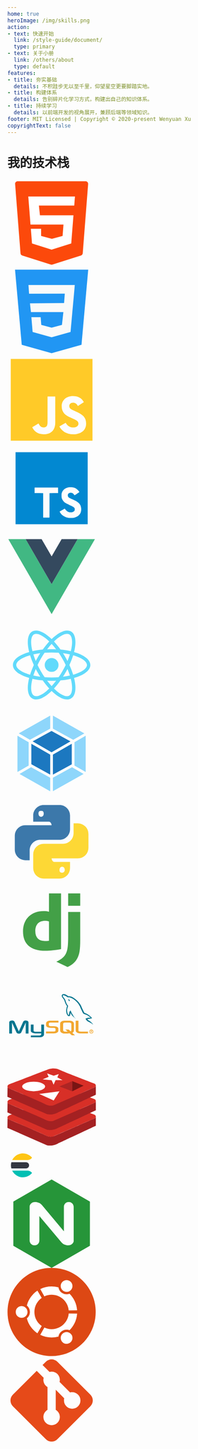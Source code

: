 ```yaml
---
home: true
heroImage: /img/skills.png
action:
- text: 快速开始
  link: /style-guide/document/
  type: primary
- text: 关于小册
  link: /others/about
  type: default
features:
- title: 夯实基础
  details: 不积跬步无以至千里，仰望星空更要脚踏实地。
- title: 构建体系
  details: 告别碎片化学习方式，构建出自己的知识体系。
- title: 持续学习
  details: 以前端开发的视角展开，兼顾后端等领域知识。
footer: MIT Licensed | Copyright © 2020-present Wenyuan Xu
copyrightText: false
---
```


<div class="tech-stack">
  <h1>我的技术栈</h1>
  <div class="tech-logo">
    <div class="tech-logo-icon" data-tooltip="HTML 5">
      <svg t="1594449205433" class="icon" viewBox="0 0 1024 1024" version="1.1" xmlns="http://www.w3.org/2000/svg" p-id="1511" width="200" height="200"><path d="M89.088 59.392l62.464 803.84c1.024 12.288 9.216 22.528 20.48 25.6L502.784 993.28c6.144 2.048 12.288 2.048 18.432 0l330.752-104.448c11.264-4.096 19.456-14.336 20.48-25.6l62.464-803.84c1.024-17.408-12.288-31.744-29.696-31.744H118.784c-17.408 0-31.744 14.336-29.696 31.744z" fill="#FC490B" p-id="1512"></path><path d="M774.144 309.248h-409.6l12.288 113.664h388.096l-25.6 325.632-227.328 71.68-227.328-71.68-13.312-169.984h118.784v82.944l124.928 33.792 123.904-33.792 10.24-132.096H267.264L241.664 204.8h540.672z" fill="#FFFFFF" p-id="1513"></path></svg>
    </div>
    <div class="tech-logo-icon" data-tooltip="CSS 3">
      <svg t="1594449320423" class="icon" viewBox="0 0 1024 1024" version="1.1" xmlns="http://www.w3.org/2000/svg" p-id="5999" width="200" height="200"><path d="M88.064 27.648l77.824 871.424L512 996.352l346.112-97.28 77.824-871.424z" fill="#2196F3" p-id="6000"></path><path d="M771.072 312.32l-10.24 109.568-29.696 328.704L512 811.008l-220.16-60.416-14.336-172.032h107.52l7.168 89.088L512 700.416l119.808-32.768 16.384-148.48-375.808 1.024-11.264-101.376 395.264-4.096 8.192-108.544-413.696 1.024-7.168-101.376h536.576z" fill="#FAFAFA" p-id="6001"></path></svg>
    </div>
    <div class="tech-logo-icon" data-tooltip="JavaScript">
      <svg t="1594452832532" class="icon" viewBox="0 0 1024 1024" version="1.1" xmlns="http://www.w3.org/2000/svg" p-id="978" width="200" height="200"><path d="M38.56886067 38.56886067h946.86227866v946.86227866H38.56886067V38.56886067m248.81436505 791.1560377c21.04138438 44.71294135 62.5981169 81.53536248 133.61278901 81.53536246 78.9051899 0 133.08675402-42.08276753 133.08675281-134.13882281v-304.04799797h-89.42588147V775.01729921c0 45.23897512-18.41121055 56.81173672-47.34311392 56.81173673-30.51000717 0-43.13483754-21.04138438-57.33777176-45.76501015l-72.59277467 43.66087258m314.56869076-9.4686228c26.30172955 51.55139031 79.4312249 91.00398527 162.54469117 91.00398526 84.16553629 0 147.28968821-43.66087133 147.2896882-124.14416501 0-74.17087849-42.60880254-107.31105826-118.35778483-139.92520422l-22.09345319-9.46862279c-38.40052617-16.307073-54.70759791-27.35379957-54.70759912-53.65552911 0-21.56741817 16.307073-38.40052617 42.60880252-38.40052493 25.24966076 0 42.08276753 11.04672657 57.33777173 38.40052493l68.91053209-45.76501015c-28.93190337-50.49932154-69.96260211-69.96260211-126.24830382-69.96260088-79.4312249 0-130.45658021 50.49932154-130.45658019 117.30571482 0 72.5927747 42.60880254 106.78502324 106.78502324 134.13882281l22.09345315 9.46862278c41.03069875 17.88517679 65.22829073 28.93190337 65.22829072 59.44191054 0 25.24966076-23.67155698 43.66087133-60.49397931 43.66087133-43.66087133 0-68.91053209-22.61948818-87.84777766-54.18156414l-72.5927747 42.08276876z" fill="#FFCA28" p-id="979"></path></svg>
    </div>
    <div class="tech-logo-icon" data-tooltip="TypeScript">
      <svg t="1625995896568" class="icon" viewBox="0 0 1024 1024" version="1.1" xmlns="http://www.w3.org/2000/svg" p-id="4145" width="200" height="200"><path d="M94.208 94.208v835.584h835.584V94.208H94.208z m634.92096 405.85216v0.012288c8.011776 0.024576 17.119232 0.436224 23.967744 1.179648 27.891712 3.016704 49.6128 15.050752 68.091904 37.715968 9.201664 11.290624 12.34944 16.2304 11.679744 18.343936-0.432128 1.363968-6.746112 5.885952-26.820608 19.21024-19.720192 13.092864-26.07104 17.014784-27.5456 17.014784-1.497088 0-4.614144-3.207168-9.105408-9.365504-8.6528-11.855872-17.485824-17.266688-31.13984-19.070976-14.68416-1.9456-27.856896 2.68288-34.308096 12.058624-5.515264 8.011776-6.3488 20.901888-1.96608 30.26944 5.07904 10.848256 14.270464 16.846848 49.494016 32.290816 40.624128 17.813504 61.210624 30.005248 76.204032 45.13792 16.146432 16.293888 24.326144 35.106816 26.83904 61.718528 1.226752 12.972032-0.272384 28.34432-3.98336 40.843264-9.10336 30.640128-33.66912 53.075968-69.67296 63.635456-9.95328 2.9184-19.214336 4.661248-28.37504 5.332992-13.985792 1.030144-34.002944 0.462848-46.051328-1.29024-30.482432-4.442112-64.892928-22.17984-82.051072-42.2912-8.423424-9.873408-19.177472-26.12224-19.177472-28.9792 0-1.380352 0.684032-2.164736 3.391488-3.885056 8.032256-5.103616 54.054912-31.412224 54.94784-31.412224 0.540672 0 2.945024 2.832384 5.341184 6.295552 5.429248 7.839744 18.78016 21.313536 25.567232 25.808896 5.543936 3.672064 12.634112 6.619136 21.051392 8.747008 4.820992 1.202176 7.3728 1.417216 17.891328 1.417216 10.747904-0.004096 12.951552-0.18432 17.760256-1.476608 12.71808-3.422208 22.644736-10.50624 26.851328-19.156992 1.8432-3.7376 1.880064-4.204544 1.880064-13.27104v-9.40032l-2.260992-4.48512c-5.474304-10.866688-17.270784-18.323456-54.56896-34.47808-17.13152-7.421952-38.11328-17.885184-46.30528-23.0912-18.696192-11.880448-31.653888-25.462784-40.157184-42.088448-8.45824-16.533504-9.71776-22.687744-9.73824-47.548416-0.02048-19.462144-0.053248-19.222528 3.975168-31.643648 3.65568-11.272192 11.139072-23.863296 19.400704-32.64512 16.4864-17.524736 40.577024-28.788736 66.367488-31.029248 3.29728-0.313344 7.716864-0.434176 12.52352-0.41984z m-221.92128 3.844096h0.008192c49.670144 0.024576 78.143488 0.196608 78.600192 0.483328 0.86016 0.53248 0.968704 4.855808 0.968704 32.444416v31.827968l-49.563648 0.180224-49.563648 0.180224v140.724224c0 77.400064-0.157696 141.185024-0.372736 141.748224-0.350208 0.948224-4.163584 1.019904-36.41344 1.019904h-36.018176l-0.372736-1.45408c-0.239616-0.79872-0.415744-64.587776-0.41984-141.750272l-0.012288-140.296192-49.5616-0.176128-49.565696-0.180224v-31.451136c0-24.94464 0.172032-31.625216 0.837632-32.288768 0.681984-0.702464 25.976832-0.882688 134.967296-0.991232 21.01248-0.02048 39.92576-0.03072 56.48384-0.02048z" fill="#0288D1" p-id="4146"></path></svg>
    </div>
    <div class="tech-logo-icon" data-tooltip="Vue.js">
      <svg t="1594449992255" class="icon" viewBox="0 0 1024 1024" version="1.1" xmlns="http://www.w3.org/2000/svg" p-id="1022" width="200" height="200"><path d="M627.85285817 77.66360895h185.07382266L512 598.88964363 211.07331917 77.66360895H10.45553197L512 946.33639105l501.54446803-868.78460919z" fill="#41B883" p-id="1023"></path><path d="M812.92668083 77.66360895H627.85285817L512 278.28139617 396.14714183 77.66360895H211.07331917L512 598.88964363z" fill="#34495E" p-id="1024"></path></svg>
    </div>
    <div class="tech-logo-icon" data-tooltip="React">
      <svg t="1628346090690" class="icon" viewBox="0 0 1024 1024" version="1.1" xmlns="http://www.w3.org/2000/svg" p-id="9901" width="200" height="200"><path d="M512 511.8m-80 0a80 80 0 1 0 160 0 80 80 0 1 0-160 0Z" fill="#61DAFB" p-id="9902"></path><path d="M960.5 511.8c0-62.8-73.8-117.2-188.5-150.1 28.9-115.8 18.7-206.9-35.7-238.3-54.5-31.4-138.5 5.3-224.3 88.2-85.8-82.9-169.8-119.6-224.3-88.2-54.4 31.4-64.6 122.6-35.7 238.3C137.3 394.6 63.5 449 63.5 511.8S137.3 629 252 661.9c-28.9 115.7-18.7 206.9 35.7 238.3 13.4 7.8 28.6 11.6 45.2 11.6 39.7 0 87.8-21.8 140-64.2 13-10.6 26.1-22.6 39.1-35.2 13 12.6 26.1 24.6 39.1 35.2 52.2 42.4 100.2 64.2 140 64.2 16.6 0 31.8-3.8 45.2-11.6 54.4-31.4 64.6-122.5 35.7-238.3 114.7-32.9 188.5-87.3 188.5-150.1zM716.8 157.2c35.3 20.4 42.7 94.3 17.6 194.8-36.7-8.4-76.7-14.7-119.3-18.6-24.7-34.9-50.2-66.4-75.8-94 59.2-57.3 114.2-88.4 152-88.4 9.6-0.1 18.2 2 25.5 6.2zM637 584c-13.8 24-28.4 47-43.3 69-26.1 2-53.3 3.1-81.7 3.1-28.3 0-55.5-1.1-81.6-3.1-15-22-29.5-45.1-43.3-69-14.1-24.5-26.7-48.6-38.1-72.2 11.4-23.6 24-47.7 38.1-72.2 14.1-24.5 28.7-47.4 43.4-69.1 26.1-2 53.3-3.1 81.6-3.1 28.3 0 55.5 1.1 81.6 3.1 14.7 21.6 29.3 44.6 43.4 69 14.1 24.5 26.7 48.6 38.1 72.2-11.5 23.7-24.1 47.8-38.2 72.3z m58.8-26.4c11.2 26.6 20.4 52.1 28 76.5-24.9 5.6-51.7 10.4-80.3 14 9.3-14.5 18.4-29.3 27.3-44.6 8.8-15.4 17.1-30.7 25-45.9zM512 756.5c-17.7-19.2-35.1-40.1-52.2-62.6 17.1 0.8 34.5 1.3 52.2 1.3 17.7 0 35.1-0.5 52.2-1.3-17.1 22.5-34.5 43.4-52.2 62.6zM380.5 648.1c-28.6-3.6-55.3-8.4-80.3-14 7.6-24.4 16.8-49.9 28-76.5 7.9 15.2 16.1 30.5 25 45.9 8.9 15.2 18 30 27.3 44.6zM328.2 466c-11.2-26.6-20.4-52.1-28-76.5 24.9-5.6 51.6-10.4 80.2-14-9.2 14.4-18.4 29.2-27.2 44.6-8.8 15.4-17.1 30.7-25 45.9zM512 267.1c17.3 18.7 34.8 39.8 52.1 62.7-17.1-0.8-34.4-1.3-52.1-1.3-17.7 0-35 0.5-52.1 1.3 17.3-22.9 34.8-44 52.1-62.7z m158.7 153c-8.9-15.3-18-30.1-27.2-44.6 28.6 3.6 55.3 8.4 80.2 14-7.6 24.4-16.8 49.9-28 76.5-7.8-15.2-16.1-30.5-25-45.9zM307.2 157.2c7.2-4.2 15.8-6.2 25.6-6.2 37.8 0 92.7 31.1 151.9 88.4-25.6 27.6-51.1 59.2-75.8 94-42.5 3.9-82.6 10.2-119.3 18.6-25.1-100.6-17.6-174.5 17.6-194.8zM102.5 511.8c0-40.8 60.3-84.2 160-112.6 11.1 36 25.6 73.8 43.5 112.6-17.8 38.8-32.4 76.6-43.5 112.6-99.7-28.4-160-71.9-160-112.6z m345.8 305.5c-59.7 48.5-111.1 66.4-141.1 49.2-35.3-20.4-42.7-94.3-17.6-194.8 36.7 8.4 76.7 14.7 119.3 18.6 24.4 34.5 49.9 66.1 75.8 94.2-12.1 11.7-24.2 22.9-36.4 32.8z m268.5 49.2c-29.9 17.3-81.4-0.6-141.1-49.2-12.1-9.9-24.3-21.1-36.5-32.8 26-28.1 51.4-59.7 75.8-94.2 42.5-3.9 82.6-10.2 119.3-18.7 25.2 100.6 17.7 174.5-17.5 194.9z m44.8-242.1c-11.1-36-25.6-73.8-43.5-112.6 17.8-38.8 32.4-76.6 43.5-112.6 99.7 28.5 160 71.9 160 112.6-0.1 40.7-60.4 84.2-160 112.6z" fill="#61DAFB" p-id="9903"></path></svg>
    </div>
    <div class="tech-logo-icon" data-tooltip="Webpack">
      <svg t="1622560777342" class="icon" viewBox="0 0 1024 1024" version="1.1" xmlns="http://www.w3.org/2000/svg" p-id="1108" width="200" height="200"><path d="M882.23288889 749.45422222L526.90488889 950.38577778V793.94133333l221.41155556-121.856 133.91644444 77.36888889z m24.34844444-22.07288889V307.08622222l-129.93422222 75.09333333v270.22222223l129.93422222 74.97955555z m-766.17955555 22.07288889l355.328 201.04533333V793.94133333L274.20444445 672.08533333l-133.80266667 77.36888889zM116.05333333 727.38133333V307.08622222l129.93422222 75.09333333v270.22222223L116.05333333 727.38133333z m15.24622222-447.60177778l364.43022223-206.16533333v151.32444445L262.144 353.39377778l-1.82044445 1.024c0 0.11377778-129.024-74.63822222-129.024-74.63822223z m760.03555556 0L526.90488889 73.728v151.32444445l233.472 128.34133333 1.82044444 1.024 129.13777778-74.63822223z" fill="#8ED6FB" p-id="1109"></path><path d="M495.72977778 758.21511111l-218.45333333-120.14933333V400.15644445l218.45333333 126.17955555v231.87911111z m31.17511111 0l218.45333333-120.03555556V400.15644445l-218.45333333 126.17955555v231.87911111zM291.95377778 372.62222222l219.24977777-120.49066667L730.45333333 372.62222222 511.31733333 499.25688889 291.95377778 372.62222222z" fill="#1C78C0" p-id="1110"></path></svg>
    </div>
    <div class="tech-logo-icon" data-tooltip="Python">
      <svg t="1597990804379" class="icon" viewBox="0 0 1024 1024" version="1.1" xmlns="http://www.w3.org/2000/svg" p-id="3374" width="200" height="200"><path d="M420.693333 85.333333C353.28 85.333333 298.666667 139.946667 298.666667 207.36v71.68h183.04c16.64 0 30.293333 24.32 30.293333 40.96H207.36C139.946667 320 85.333333 374.613333 85.333333 442.026667v161.322666c0 67.413333 54.613333 122.026667 122.026667 122.026667h50.346667v-114.346667c0-67.413333 54.186667-122.026667 121.6-122.026666h224c67.413333 0 122.026667-54.229333 122.026666-121.642667V207.36C725.333333 139.946667 670.72 85.333333 603.306667 85.333333z m-30.72 68.693334c17.066667 0 30.72 5.12 30.72 30.293333s-13.653333 38.016-30.72 38.016c-16.64 0-30.293333-12.8-30.293333-37.973333s13.653333-30.336 30.293333-30.336z" fill="#3C78AA" p-id="3375"></path><path d="M766.250667 298.666667v114.346666a121.6 121.6 0 0 1-121.6 121.984H420.693333A121.6 121.6 0 0 0 298.666667 656.597333v160a122.026667 122.026667 0 0 0 122.026666 122.026667h182.613334A122.026667 122.026667 0 0 0 725.333333 816.64v-71.68h-183.082666c-16.64 0-30.250667-24.32-30.250667-40.96h304.64A122.026667 122.026667 0 0 0 938.666667 581.973333v-161.28a122.026667 122.026667 0 0 0-122.026667-122.026666zM354.986667 491.221333l-0.170667 0.170667c0.512-0.085333 1.066667-0.042667 1.621333-0.170667z m279.04 310.442667c16.64 0 30.293333 12.8 30.293333 37.973333a30.293333 30.293333 0 0 1-30.293333 30.293334c-17.066667 0-30.72-5.12-30.72-30.293334s13.653333-37.973333 30.72-37.973333z" fill="#FDD835" p-id="3376"></path></svg>
    </div>
    <div class="tech-logo-icon" data-tooltip="Django">
      <svg t="1597990902539" class="icon" viewBox="0 0 1024 1024" version="1.1" xmlns="http://www.w3.org/2000/svg" p-id="3649" width="200" height="200"><path d="M481.655483 85.33675h139.530244v645.870954c-71.577602 13.585067-124.129284 19.022507-181.210459 19.022508-170.342406-0.003413-259.133449-77.004803-259.133449-224.699741 0-142.254085 94.23531-234.663261 240.100702-234.663261 22.650881 0 39.867735 1.809067 60.706135 7.243093z m0 325.102944c-16.308907-5.430614-29.900801-7.243094-47.114242-7.243094-70.673069 0-111.445337 43.492695-111.445337 119.596377 0 74.301442 38.963201 115.070297 110.53739 115.070298 15.394134 0 28.088321-0.904533 48.018775-3.618134z" fill="#43A047" p-id="3650"></path><path d="M843.168455 300.817077v323.457717c0 111.445337-8.154454 164.898139-32.614401 211.114674-22.654294 44.404055-52.558508 72.482136-114.165764 103.294297l-129.570138-61.610669c61.610669-28.992854 91.51147-54.357335 110.537391-93.330777 19.937281-39.864321 26.282668-86.070616 26.282667-207.482886V300.823903z m-139.526832-214.732807h139.526832v143.155204h-139.526832z" fill="#43A047" p-id="3651"></path></svg>
    </div>
    <div class="tech-logo-icon" data-tooltip="MySQL">
      <svg t="1597992373909" class="icon" viewBox="0 0 1024 1024" version="1.1" xmlns="http://www.w3.org/2000/svg" p-id="9841" width="200" height="200"><path d="M715.8 312.4l-5.6-11.7c-2.4-3.4-5.9-6-7.9-10h-0.6v-0.6c3.3-0.8 6.7-1.2 10.1-1.1 2 1.9 5.1 3.3 6.7 5.6 1.2 1.7 1.4 3.6 2.8 5 0 5.9-1.6 9.8-5.1 12.3 0.2-0.1-0.4 0.5-0.4 0.5z m251.9 251.1c-9.3-5.9-20.1-9.2-29.8-15.1-5.4-3.3-10.7-7.4-15.7-11.2-4.7-3.5-9.9-10.1-12.9-15.1-1.6-2.6-1.9-5.7-3.9-7.8 0.6-4.6 6.4-4.6 10.1-6.1 12.9-5.4 28-7.2 47.8-6.7-0.6-5-12.9-11.2-16.9-13.9-8-5.6-16.2-11.6-24.7-16.8-4.5-2.7-12.2-4.7-16.9-6.7-6.7-2.8-21.5-5.5-25.3-10.6-7.3-9.6-12.3-21.3-17.4-32.9-5.2-11.6-11.7-23.8-16.9-35.7-2.6-5.9-3.8-11.2-6.7-16.7-18.1-34.5-44.6-63.4-77-83.7-10.6-6.7-22.4-12.8-35.4-16.7-7.4-2.2-16.3-1-24.2-2.8h-5.1c-4.4-1.3-8.1-6-11.8-8.4-7.6-5-15.2-8.6-24.2-12.3-3.4-1.4-12.5-4.7-15.7-2.2-1.9 0.6-2.8 1.4-3.4 3.3-1.9 2.9-0.2 7.3 1.1 10 3.6 7.8 8.8 12.5 13.5 19 4.2 5.8 9.3 12.4 12.4 19 6.3 13.7 9.2 28.9 15.2 42.4 2.3 5.2 5.7 11.1 9 15.6 2.7 3.6 7.5 6.4 9 11.2 3.1 4.8-4.5 21.1-6.2 26.2-6.5 20-5.1 47.9 2.2 65.3 2.9 6.9 5.7 14.9 13.5 16.7 0.6-0.4 0.1-0.2 1.1-0.5 1.7-13.4 2.2-26.3 6.7-36.8 2.8-6.6 8.2-11.1 11.8-16.7 2.7 1.5 2.6 6 3.9 8.9 3.3 7.6 6.8 15.9 10.7 23.4 8.3 15.7 17.3 30.8 27.6 44.6 3.6 4.9 8.5 10.2 12.9 14.5 1.9 1.8 4.2 2.8 5.6 5h0.6v0.6c-7.6-2.6-12.1-10.1-18-14.5-11.3-8.4-24.6-21-32-32.9l-10.1-20.1v-0.6c-1.4 1.9-1 3.9-1.7 6.7-3.2 12.3-0.7 26.2-11.8 30.7-12.7 5.1-21.9-8.3-25.9-14.5-12.8-20.3-16.1-54.5-7.3-82 1.9-6.1 2.1-13.6 5.6-18.4-0.6-4.3-4.1-5.6-6.2-8.4-3.4-4.6-6.3-10-9-15.1-5.3-10.1-8.8-22-12.9-32.9-1.7-4.4-2-8.6-3.9-12.8-2.9-6.4-8.2-12.7-12.4-18.4-5.9-8.1-22.3-23.7-15.7-39.6 10.4-25.3 46.6-6.1 60.7 2.8 3.5 2.2 7.5 6.8 11.2 8.4l18.6 1.1c11.5 2.7 22.4 4.8 31.5 10 42.6 24.7 70 49.9 95.6 91.5 5.3 8.7 8.1 18.2 12.4 27.9 6.3 14.4 13 28.5 20.3 42.4 3.4 6.4 5.8 13.5 10.1 19 1.8 2.3 6.8 3.1 9.6 4.5 8.3 4.2 18 7.3 25.9 12.3 14.2 8.9 27.9 19.5 40.5 30.1 4.8 4.1 8 10 12.4 14.5v2.2c-3.9 1.1-7.9 2.2-11.8 3.3-8.7 2.2-16.3 1.7-24.7 3.9-5 1.3-11.4 3.3-16.9 3.9l0.6 0.5c3.2 8.9 20.4 16.3 28.1 21.8 9.6 6.9 18.7 15.1 25.9 24.5l7.3 7.3c1.7 2.4 2.1 5.5 3.9 7.8v0.5c-3.4-1.2-5.2-4.2-7.9-6.1-5.7-3.8-11.1-8.1-16.6-11.6zM373 728.9H271.4v-21.5h101.7c20.7-2.2 18.3-12.4 18.3-15.8v-8.4h-68.3c-31.8-0.3-52.1-14.1-52.3-29.9 0-1.5 0.7-71 0-71.6H303v69.5c-0.3 3.8 1.2 12.6 18.8 12.9 9 0.1 69.4 0 69.9 0v-82.7h32.2c0.2 0 0 112.8 0 113.3 0.2 27.7-34.8 33.7-50.9 34.2zM211.8 558.2L162 668.1c-5.9 13.3-13.6 18-29.4 18-15.8 0-23.8-4.7-29.7-18L53.2 558.2v126.1H21V558.4c0-12.3 4.9-18.2 15.2-21.3 24.4-7.6 41.1-1 48.2 15.3l47.3 108.5 48.9-108.5c7.4-16.4 23.8-22.9 48.3-15.3 10.2 3.1 15.2 9 15.2 21.3v125.9h-32.2l-0.1-126.1z" fill="#00758F" p-id="9842"></path><path d="M659.8 536.6h61.1c3.1 0 5.9 0.2 9 0.6 27 3.7 40.6 15.4 40.6 34.7v75.9c0 15.6-5.8 24-19.1 29.5l31.7 28.4h-37.3l-25.6-23-25.8 1.6H660c-6.4 0-12.8-0.9-18.9-2.7-20.5-5.5-30.4-16.2-30.4-33.8v-75.9c0-19.3 13.6-31 40.6-34.7 2.6-0.4 5.7-0.6 8.5-0.6z m-14.6 109.3c0 1 0.3 2.1 0.6 3.3 1.9 8.8 10.2 13.7 22.9 13.7H698l-26.8-24.1h37.3l23.4 21c4.3-2.3 7.2-5.8 8.2-10.3 0.3-1 0.3-2.1 0.3-3.1v-72.8c0-0.8 0-1.9-0.3-2.9-1.9-8.2-10.2-12.9-22.6-12.9h-48.7c-14.3 0-23.6 6.2-23.6 15.8v72.3z m-148.9-88.1c-11.5 1-14.9 2.9-16.4 9.4-0.3 1-0.3 1.9-0.3 2.7v14.5c0 1 0 1.8 0.3 2.9 1.5 8.6 7.7 12.5 20.7 12.5h39c9.6 0 19.5 1.6 27.5 4.7 15.2 5.7 22.9 14.3 22.9 23.5v23.3c0 11.3-6.8 19.9-20.7 26.2-8.3 3.9-18.9 6.1-29.7 6.1h-92.5v-21.3h88.8c1.2 0 2.2-0.2 3.4-0.2 6.2-0.4 10.8-2.1 13.6-4.5 3.1-2.5 4.6-5.3 4.6-7.6v-18.6c0-2.2-0.9-4.3-2.5-5.7-3.1-3.7-7.4-5.5-17.6-6.3-0.9-0.2-2.2-0.2-3.4-0.2h-33.4c-3.1 0-6.2-0.2-9.3-0.4-27.5-2.9-43.9-15.1-43.9-29.5v-18.6c0-16.4 8.4-25.8 27.5-31.7 6.2-1.8 13-2.7 26-2.7h90.3v21.3h-91.9c-0.9 0-2.1 0.2-3 0.2z m326.5 88.6c0 11.3 7.1 16 26 16h84.4v21.3h-83.8c-3.1 0-6.2-0.2-9.3-0.4-33.1-2.4-49.5-14.7-49.5-36.6V536.3h32.2v110.1z m149.2-8.2c12.5 0 23.7 9.5 23.7 23.5 0 14.1-11.2 23.5-23.7 23.5s-23.7-9.5-23.7-23.5 11.2-23.5 23.7-23.5z m0 42.2c10.2 0 18.4-8 18.4-18.6 0-10.7-8.2-18.6-18.4-18.6-10.3 0-18.4 8-18.4 18.6 0.1 10.6 8.1 18.6 18.4 18.6z m11.3-24.3c0 4.9-3.2 6.9-7.3 7.3l7.8 11.8h-5.3l-7.1-11.6h-4.2v11.6h-4.5v-26.9h10.6c6.5 0 10 2.3 10 7.8z m-16.2-4v7.7h4.9c3.4 0 6.4-0.3 6.4-4.1 0-3.1-3.3-3.6-6-3.6h-5.3z" fill="#F2A72F" p-id="9843"></path></svg>
    </div>
    <div class="tech-logo-icon" data-tooltip="Redis">
      <svg t="1651213212000" class="icon" viewBox="0 0 1173 1024" version="1.1" xmlns="http://www.w3.org/2000/svg" p-id="1281" width="200" height="200"><path d="M1.914402 656.839666L0 789.329468l516.178817 226.592549s55.03905 26.933652 151.072702-17.559685c60.369668-28.055887 505.89716-236.560641 505.897159-236.560641v-126.548555s0.775663 16.850036-12.872701 24.441629-543.69009 239.547768-543.69009 239.547767-43.024528 14.737593-80.223334 0.544615c-13.202771-5.033556-93.195056-42.182852-198.2396-87.781921-151.171723-65.601266-326.108432-139.421257-326.108432-139.421257s-8.845856-7.608097-10.100119-15.744303z" fill="#A42122" p-id="1282"></path><path d="M534.530668 426.797893s78.061381-32.792381 148.333127 0 477.808265 188.931646 477.808265 188.931646 35.911536 29.706234-14.06095 51.540315-538.706044 235.768475-538.706045 235.768475-45.268999 17.180105-110.853762-18.731431C433.611991 849.567108 38.519083 684.796532 12.757177 674.052778a6.436351 6.436351 0 0 1-2.475519-1.765871c-5.660688-6.287819-28.055887-35.564963 26.141485-54.989539 60.897779-21.867089 498.107525-190.499475 498.107525-190.499475z" fill="#D82F27" p-id="1283"></path><path d="M1.914402 450.6619L0 583.151703l516.178817 226.592549S571.217867 836.727414 667.251519 792.168063c60.369668-28.055887 505.89716-236.560641 505.897159-236.56064V429.091874s0.775663 16.850036-12.872701 24.441629S616.585887 693.147284 616.585887 693.147284s-43.024528 14.737593-80.223334 0.544615c-13.202771-5.033556-93.195056-42.182852-198.2396-87.781921-151.171723-65.601266-326.108432-139.421257-326.108432-139.421257s-8.845856-7.690614-10.100119-15.826821z" fill="#A42122" p-id="1284"></path><path d="M534.530668 220.686141s78.061381-32.792381 148.333127 0S1160.67206 409.617787 1160.67206 409.617787s35.911536 29.706234-14.06095 51.540316-538.706044 235.768475-538.706045 235.768475-45.268999 17.180105-110.853762-18.731431C433.611991 643.455357 38.519083 478.684781 12.757177 467.941026a6.436351 6.436351 0 0 1-2.475519-1.76587c-5.660688-6.287819-28.055887-35.564963 26.141485-54.98954 60.897779-21.867089 498.107525-190.499475 498.107525-190.499475z" fill="#D82F27" p-id="1285"></path><path d="M1.914402 244.550149L0 377.039951l516.178817 226.592549s55.03905 26.933652 151.072702-17.559684c60.369668-28.055887 505.89716-236.560641 505.897159-236.560641v-126.482542s0.775663 16.850036-12.872701 24.425125S616.585887 487.01903 616.585887 487.01903s-43.024528 14.737593-80.223334 0.544614c-13.202771-4.951039-93.195056-42.182852-198.2396-87.781921-151.171723-65.601266-326.108432-139.421257-326.108432-139.421256s-8.845856-7.608097-10.100119-15.810318z" fill="#A42122" p-id="1286"></path><path d="M534.530668 14.57439s78.061381-32.792381 148.333127 0 477.808265 188.931646 477.808265 188.931646 35.911536 29.706234-14.06095 51.540316S607.905065 490.814826 607.905065 490.814826s-45.268999 17.180105-110.853762-18.731431C433.611991 437.343606 38.519083 272.573029 12.757177 261.829275a6.436351 6.436351 0 0 1-2.475519-1.765871c-5.660688-6.287819-28.055887-35.564963 26.141485-54.989539C97.320922 183.190273 534.530668 14.57439 534.530668 14.57439z" fill="#D82F27" p-id="1287"></path><path d="M195.681563 239.929179a152.244448 63.505326 0 1 0 304.488895 0 152.244448 63.505326 0 1 0-304.488895 0Z" fill="#FFFFFF" p-id="1288"></path><path d="M526.708027 66.098202l20.299259 45.285503-79.629209 34.36021 119.650107 10.925293 25.563865 59.32995 26.554072-60.897779h92.122331l-68.703917-35.911536 18.731431-43.717674-67.136088 21.867089-87.451851-31.241056zM422.092574 339.362545l192.067304 85.884022 76.510055-121.795558-268.577359 35.911536z" fill="#FFFFFF" p-id="1289"></path><path d="M860.870149 169.162329L690.669933 239.929179l170.200216 63.52183V169.162329z" fill="#AD2524" p-id="1290"></path><path d="M1010.771104 228.492279l-149.900955-59.32995v134.28868l149.900955-74.95873z" fill="#791514" p-id="1291"></path></svg>
    </div>
    <div class="tech-logo-icon" data-tooltip="Elasticsearch">
      <svg width="64px" height="64px" viewBox="0 0 64 64" version="1.1" xmlns="http://www.w3.org/2000/svg" xmlns:xlink="http://www.w3.org/1999/xlink"><g id="icon-/-product-logo-/-64x64px-/-elastic-sesrch-/-color" stroke="none" stroke-width="1" fill="none" fill-rule="evenodd"><g id="logo-elastic-search-64x64-color" transform="translate(8.000000, 4.999500)"><path d="M47.7246,9.708 L47.7276,9.702 C42.7746,3.774 35.3286,0 26.9996,0 C16.4006,0 7.2326,6.112 2.8136,15 L38.0056,15 C40.5306,15 42.9886,14.13 44.9206,12.504 C45.9246,11.659 46.8636,10.739 47.7246,9.708" id="Fill-1" fill="#FEC514"></path><path d="M0,27.0005 C0,29.4225 0.324,31.7675 0.922,34.0005 L34,34.0005 C37.866,34.0005 41,30.8665 41,27.0005 C41,23.1345 37.866,20.0005 34,20.0005 L0.922,20.0005 C0.324,22.2335 0,24.5785 0,27.0005" id="Fill-4" fill="#343741"></path><path d="M47.7246,44.293 L47.7276,44.299 C42.7746,50.227 35.3286,54.001 26.9996,54.001 C16.4006,54.001 7.2326,47.889 2.8136,39.001 L38.0056,39.001 C40.5306,39.001 42.9886,39.871 44.9206,41.497 C45.9246,42.342 46.8636,43.262 47.7246,44.293" id="Fill-6" fill="#00BFB3"></path></g></g></svg>
    </div>
    <div class="tech-logo-icon" data-tooltip="NGINX">
      <svg t="1597992219506" class="icon" viewBox="0 0 1024 1024" version="1.1" xmlns="http://www.w3.org/2000/svg" p-id="2608" width="200" height="200"><path d="M512 0L68.48 256v512L512 1024l443.52-256V256z m256 707.84c0 30.08-27.552 55.04-65.248 55.04-26.912 0-57.632-10.88-76.832-34.56l-256-304.672v284.16c0 30.752-24.32 55.04-54.368 55.04H312.32c-30.752 0-55.04-25.6-55.04-55.04V316.16c0-30.08 26.88-55.04 64-55.04 27.552 0 58.88 10.88 78.08 34.56l254.72 304.672V316.16c0-30.752 25.6-55.04 55.04-55.04h3.2c30.72 0 55.04 25.6 55.04 55.04v391.68z" fill="#269539" p-id="2609"></path></svg>
    </div>
    <div class="tech-logo-icon" data-tooltip="Ubuntu">
      <svg t="1597991636564" class="icon" viewBox="0 0 1024 1024" version="1.1" xmlns="http://www.w3.org/2000/svg" p-id="10406" width="200" height="200"><path d="M1022.548 510.732c0 282.056-228.66 510.72-510.732 510.72C229.736 1021.452 1.08 792.788 1.08 510.732 1.08 228.66 229.744 0 511.816 0c282.076 0 510.732 228.66 510.732 510.732z" fill="#DD4814" p-id="10407"></path><path d="M164.532 442.532c-37.676 0-68.2 30.524-68.2 68.2 0 37.656 30.524 68.184 68.2 68.184 37.66 0 68.184-30.528 68.184-68.184 0-37.676-30.524-68.2-68.184-68.2z m486.86 309.912c-32.612 18.84-43.8 60.52-24.96 93.116 18.82 32.616 60.5 43.796 93.116 24.96 32.612-18.82 43.796-60.5 24.96-93.12-18.82-32.592-60.524-43.772-93.116-24.956z m-338.744-241.712c0-67.384 33.472-126.92 84.684-162.968L347.48 264.268c-59.656 39.88-104.048 100.816-122.496 172.188 21.528 17.56 35.304 44.3 35.304 74.272 0 29.956-13.776 56.696-35.304 74.26C243.408 656.376 287.8 717.32 347.48 757.2l49.852-83.52c-51.212-36.028-84.684-95.56-84.684-162.948z m199.168-199.188c104.052 0 189.42 79.776 198.38 181.52l97.16-1.432c-4.776-75.112-37.592-142.544-88.008-192.128-25.928 9.796-55.88 8.296-81.76-6.624-25.932-14.964-42.192-40.208-46.636-67.608a297.04 297.04 0 0 0-79.14-10.76 295.148 295.148 0 0 0-131.276 30.652l47.38 84.908a198.384 198.384 0 0 1 83.9-18.528z m0 398.36a198.404 198.404 0 0 1-83.896-18.528l-47.38 84.9a294.848 294.848 0 0 0 131.28 30.684 296.16 296.16 0 0 0 79.136-10.788c4.444-27.4 20.708-52.62 46.632-67.608 25.904-14.948 55.836-16.42 81.76-6.624 50.42-49.584 83.232-117.016 88.016-192.128l-97.188-1.432c-8.94 101.772-94.304 181.52-198.36 181.52z m139.552-440.924c32.616 18.832 74.3 7.68 93.116-24.936 18.84-32.616 7.68-74.3-24.936-93.14-32.616-18.816-74.296-7.64-93.14 24.976-18.812 32.6-7.632 74.28 24.96 93.1z" fill="#FFFFFF" p-id="10408"></path></svg>
    </div>
    <div class="tech-logo-icon" data-tooltip="Git">
      <svg t="1594452867673" class="icon" viewBox="0 0 1024 1024" version="1.1" xmlns="http://www.w3.org/2000/svg" p-id="837" width="200" height="200"><path d="M63.49884471 444.72482676L339.27934283 168.4672005l80.63478137 81.1119106c-11.45109332 40.55595587 7.15693331 84.92894248 44.3729866 106.39974246v264.32940369c-28.62773329 16.22238256-47.7128892 47.23575993-47.71288806 82.54329842a95.42577726 95.42577726 0 0 0 95.42577726 95.42577726 95.42577726 95.42577726 0 0 0 95.42577726-95.42577726c0-35.30753736-19.08515589-66.32091583-47.71288806-82.54329842V388.42361757l98.76567986 99.7199384c-3.33990259 7.15693331-3.33990259 15.26812405-3.33990261 23.85644403a95.42577726 95.42577726 0 0 0 95.42577728 95.42577726 95.42577726 95.42577726 0 0 0 95.42577839-95.42577726 95.42577726 95.42577726 0 0 0-95.42577839-95.42577726c-8.58831998 0-16.69951071 0-23.85644403 3.33990146L604.0858758 297.2920003a94.47151987 94.47151987 0 0 0-54.86982251-111.64815985c-20.51654257-7.63406259-41.98734253-9.54257739-61.07249732-4.29415998L407.03164421 100.71489799l37.69318255-37.21605328c37.21605328-37.69318254 97.3342932-37.69318254 134.55034648 0l381.22598205 381.22598205c37.69318254 37.21605328 37.69318254 97.3342932 0 134.55034648l-381.22598205 381.22598205c-37.21605328 37.69318254-97.3342932 37.69318254-134.55034648 0L63.49884471 579.27517324c-37.69318254-37.21605328-37.69318254-97.3342932 0-134.55034648z" fill="#E64A19" p-id="838"></path></svg>
    </div>
  </div>
</div>
